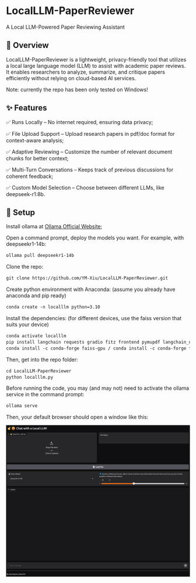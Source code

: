 # LocalLLM-PaperReviewer

A Local LLM-Powered Paper Reviewing Assistant

## 📌 Overview

LocalLLM-PaperReviewer is a lightweight, privacy-friendly tool that utilizes a local large language model (LLM) to assist with academic paper reviews. It enables researchers to analyze, summarize, and critique papers efficiently without relying on cloud-based AI services.

Note: currently the repo has been only tested on Windows!

## ✨ Features

✅ Runs Locally – No internet required, ensuring data privacy;

✅ File Upload Support – Upload research papers in pdf/doc format for context-aware analysis;

✅ Adaptive Reviewing – Customize the number of relevant document chunks for better context;

✅ Multi-Turn Conversations – Keeps track of previous discussions for coherent feedback;

✅ Custom Model Selection – Choose between different LLMs, like deepseek-r1:8b.


## 🔧 Setup

Install ollama at [Ollama Official Website](https://ollama.com/);

Open a command prompt, deploy the models you want. For example, with deepseekr1-14b:
```markdown
ollama pull deepseekr1-14b
```


Clone the repo:
```markdown
git clone https://github.com/YM-Xiu/LocalLLM-PaperReviewer.git
```

Create python environment with Anaconda: (assume you already have anaconda and pip ready)
```markdown
conda create -n localllm python=3.10
```

Install the dependencies: (for different devices, use the faiss version that suits your device)
```markdown
conda activate localllm
pip install langchain requests gradio fitz frontend pymupdf langchain_ollama langchain_community
conda install -c conda-forge faiss-gpu / conda install -c conda-forge faiss-cpu
```

Then, get into the repo folder:
```markdown
cd LocalLLM-PaperReviewer
python localllm.py
```

Before running the code, you may (and may not) need to activate the ollama service in the command prompt:
```markdown
ollama serve
```

Then, your default browser should open a window like this:

![Chatbot Interface](screenshot.png)
